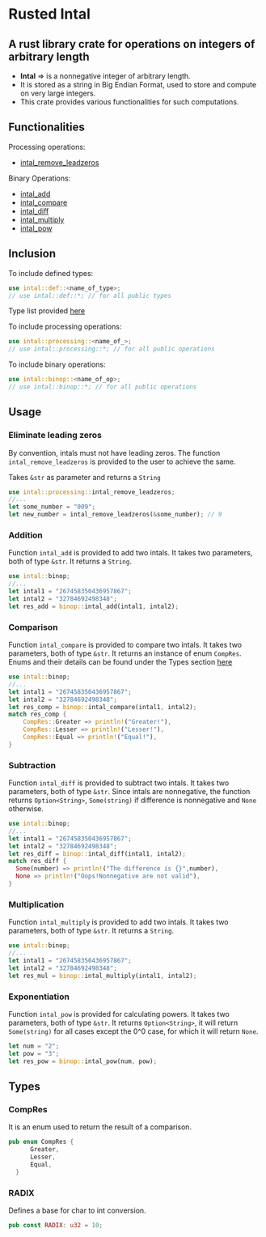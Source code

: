 # Rusted Intal
## A rust library crate for operations on integers of arbitrary length

- **Intal** => is a nonnegative integer of arbitrary length.
- It is stored as a string in Big Endian Format, used to store and compute on very large integers.
- This crate provides various functionalities for such computations.

## Functionalities

Processing operations:
  - [intal_remove_leadzeros](#Eliminate-leading-zeros)

Binary Operations:
  - [intal_add](#Addition)
  - [intal_compare](#Comparison)
  - [intal_diff](#Subtraction)
  - [intal_multiply](#Multiplication)
  - [intal_pow](#Exponentiation)
## Inclusion

To include defined types:
```rust
use intal::def::<name_of_type>;
// use intal::def::*; // for all public types
```
Type list provided [here](#Types)

To include processing operations:
```rust
use intal::processing::<name_of_>;
// use intal::processing::*; // for all public operations
```

To include binary operations:
```rust
use intal::binop::<name_of_op>;
// use intal::binop::*; // for all public operations
```

## Usage

### Eliminate leading zeros

By convention, intals must not have leading zeros. The function ```intal_remove_leadzeros``` is provided to the user to achieve the same.

Takes ```&str``` as parameter and returns a ```String```

```rust
use intal::processing::intal_remove_leadzeros;
//...
let some_number = "009";
let new_number = intal_remove_leadzeros(&some_number); // 9
```

### Addition

Function ```intal_add``` is provided to add two intals. It takes two parameters, both of type ```&str```. It returns a ```String```.

```rust
use intal::binop;
//...
let intal1 = "267458350436957867";
let intal2 = "32784692498348";
let res_add = binop::intal_add(intal1, intal2);
```

### Comparison

Function ```intal_compare``` is provided to compare two intals. It takes two parameters, both of type ```&str```. It returns an instance of enum ```CompRes```. Enums and their details can be found under the Types section [here](#Types)

```rust
use intal::binop;
//...
let intal1 = "267458350436957867";
let intal2 = "32784692498348";
let res_comp = binop::intal_compare(intal1, intal2);
match res_comp {
    CompRes::Greater => println!("Greater!"),
    CompRes::Lesser => println!("Lesser!"),
    CompRes::Equal => println!("Equal!"),
}
```

### Subtraction

Function ```intal_diff``` is provided to subtract two intals. It takes two parameters, both of type ```&str```. Since intals are nonnegative, the function returns ```Option<String>```, ```Some(string)``` if difference is nonnegative and  ```None``` otherwise.

```rust
use intal::binop;
//...
let intal1 = "267458350436957867";
let intal2 = "32784692498348";
let res_diff = binop::intal_diff(intal1, intal2);
match res_diff {
  Some(number) => println!("The difference is {}",number),
  None => println!("Oops!Nonnegative are not valid"),
}
```
### Multiplication

Function ```intal_multiply``` is provided to add two intals. It takes two parameters, both of type ```&str```. It returns a ```String```.

```rust
use intal::binop;
//...
let intal1 = "267458350436957867";
let intal2 = "32784692498348";
let res_mul = binop::intal_multiply(intal1, intal2);
```

### Exponentiation

Function ```intal_pow``` is provided for calculating powers. It takes two parameters, both of type ```&str```. It returns ```Option<String>```, it will return ```Some(string)``` for all cases except the 0^0 case, for which it will return ```None```.

```rust
let num = "2";
let pow = "3";
let res_pow = binop::intal_pow(num, pow);
```

## Types

### CompRes
It is an enum used to return the result of a comparison.
```rust
pub enum CompRes {
      Greater,
      Lesser,
      Equal,
  }
```

### RADIX
Defines a base for char to int conversion.
```rust
pub const RADIX: u32 = 10;
```
